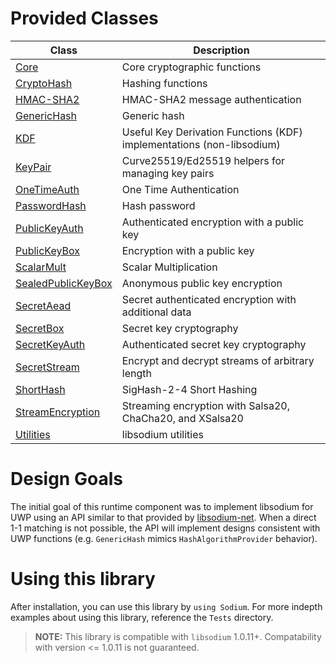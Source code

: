 # Provided Classes

| Class | Description  |
|-------|--------------|
| [Core](Core.md) | Core cryptographic functions |
| [CryptoHash](CryptoHash.md) | Hashing functions |
| [HMAC-SHA2](HMAC-SHA2.md) | HMAC-SHA2 message authentication |
| [GenericHash](GenericHash.md) | Generic hash |
| [KDF](KDF.md) | Useful Key Derivation Functions (KDF) implementations (non-libsodium) |
| [KeyPair](KeyPair.md) | Curve25519/Ed25519 helpers for managing key pairs |
| [OneTimeAuth](OneTimeAuth.md) | One Time Authentication |
| [PasswordHash](PasswordHash.md) | Hash password |
| [PublicKeyAuth](PublicKeyAuth.md) | Authenticated encryption with a public key |
| [PublicKeyBox](PublicKeyAuth.md) | Encryption with a public key |
| [ScalarMult](ScalarMult.md) | Scalar Multiplication |
| [SealedPublicKeyBox](SealedPublicKeyBox.md) | Anonymous public key encryption |
| [SecretAead](SecretAead.md) | Secret authenticated encryption with additional data |
| [SecretBox](SecretBox.md) | Secret key cryptography |
| [SecretKeyAuth](SecretKeyAuth.md) | Authenticated secret key cryptography |
| [SecretStream](SecretStream.md) | Encrypt and decrypt streams of arbitrary length |
| [ShortHash](ShortHash.md) | SigHash-2-4 Short Hashing |
| [StreamEncryption](StreamEncryption.md) | Streaming encryption with Salsa20, ChaCha20, and XSalsa20 |
| [Utilities](Utilities.md) | libsodium utilities |

# Design Goals

The initial goal of this runtime component was to implement libsodium for UWP using an API similar to that provided by [libsodium-net](https://github.com/adamcaudill/libsodium-net). When a direct 1-1 matching is not possible, the API will implement designs consistent with UWP functions (e.g. `GenericHash` mimics `HashAlgorithmProvider` behavior).

# Using this library

After installation, you can use this library by `using Sodium`. For more indepth examples about using this library, reference the `Tests` directory.

> __NOTE:__ This library is compatible with `libsodium` 1.0.11+. Compatability with version <= 1.0.11 is not guaranteed.
